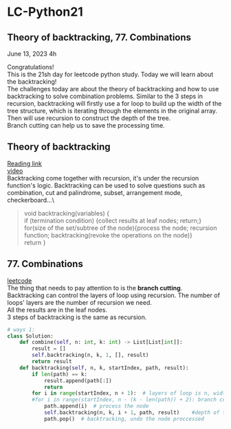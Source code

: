 # LC-Python21

## Theory of backtracking, 77. Combinations

June 13, 2023  4h

Congratulations!\
This is the 21sh day for leetcode python study. Today we will learn about the backtracking!\
The challenges today are about the theory of backtracking and how to use backtracking to solve combination problems. Similar to the 3 steps in recursion, backtracking will firstly use a for loop to build up the width of the tree structure, which is iterating through the elements in the original array. Then will use recursion to construct the depth of the tree.\
Branch cutting can help us to save the processing time.


## Theory of backtracking
[Reading link](https://github.com/youngyangyang04/leetcode-master/blob/master/problems/%E5%9B%9E%E6%BA%AF%E7%AE%97%E6%B3%95%E7%90%86%E8%AE%BA%E5%9F%BA%E7%A1%80.md)\
[video](https://www.bilibili.com/video/BV1cy4y167mM/?spm_id_from=pageDriver&vd_source=63f26efad0d35bcbb0de794512ac21f3)\
Backtracking come together with recursion, it's under the recursion function's logic. Backtracking can be used to solve questions such as combination, cut and palindrome, subset, arrangement mode, checkerboard...\
> void backtracking(variables) {\
>    if (termination condition) {collect results at leaf nodes; return;}\
>    for(size of the set/subtree of the node){process the node; recursion function; backtracking(revoke the operations on the node)}\
>    return }


##  77. Combinations
[leetcode](https://leetcode.com/problems/combinations/)\
The thing that needs to pay attention to is the **branch cutting**.\
Backtracking can control the layers of loop using recursion. The number of loops' layers are the number of recursion we need.\
All the results are in the leaf nodes.\
3 steps of backtracking is the same as recursion.
```python
# ways 1:
class Solution:
    def combine(self, n: int, k: int) -> List[List[int]]:
        result = []  
        self.backtracking(n, k, 1, [], result)
        return result
    def backtracking(self, n, k, startIndex, path, result):
        if len(path) == k:
            result.append(path[:])
            return  
        for i in range(startIndex, n + 1):  # layers of loop is n, width of the tree
        #for i in range(startIndex, n - (k - len(path)) + 2): branch cutting
            path.append(i)  # process the node
            self.backtracking(n, k, i + 1, path, result)    #depth of the tree
            path.pop()  # backtracking, undo the node proccessed
```









